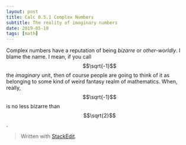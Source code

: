 ```yaml
---
layout: post
title: Calc 0.5.1 Complex Numbers
subtitle: The reality of imaginary numbers
date: 2019-05-10
tags: [math]
---
```


Complex numbers have a reputation of being *bizarre* or *other-worldly*. I blame the name. I mean, if you call $$\sqrt{-1}$$ the *imaginary* unit, then of course people are going to think of it as belonging to some kind of weird fantasy realm of mathematics. When, really, $$\sqrt{-1}$$ is no less bizarre than $$\sqrt{2}$$.  

> Written with [StackEdit](https://stackedit.io/).
<!--stackedit_data:
eyJoaXN0b3J5IjpbLTE5MDUyNTEwMDldfQ==
-->